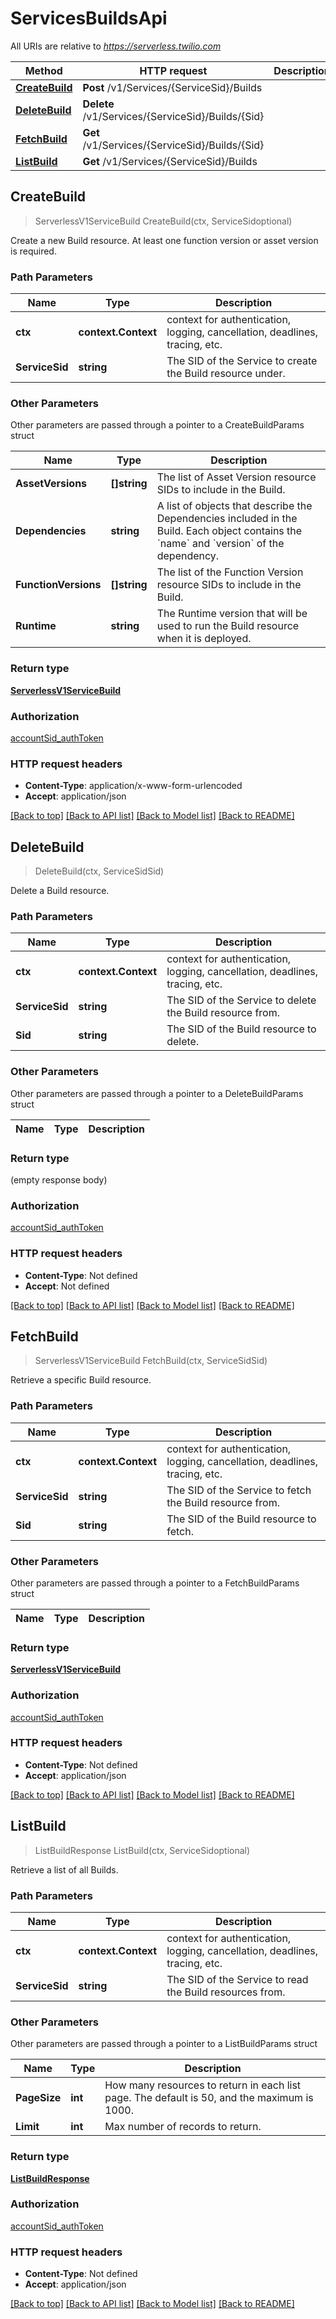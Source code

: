 # ServicesBuildsApi

All URIs are relative to *https://serverless.twilio.com*

Method | HTTP request | Description
------------- | ------------- | -------------
[**CreateBuild**](ServicesBuildsApi.md#CreateBuild) | **Post** /v1/Services/{ServiceSid}/Builds | 
[**DeleteBuild**](ServicesBuildsApi.md#DeleteBuild) | **Delete** /v1/Services/{ServiceSid}/Builds/{Sid} | 
[**FetchBuild**](ServicesBuildsApi.md#FetchBuild) | **Get** /v1/Services/{ServiceSid}/Builds/{Sid} | 
[**ListBuild**](ServicesBuildsApi.md#ListBuild) | **Get** /v1/Services/{ServiceSid}/Builds | 



## CreateBuild

> ServerlessV1ServiceBuild CreateBuild(ctx, ServiceSidoptional)



Create a new Build resource. At least one function version or asset version is required.

### Path Parameters


Name | Type | Description
------------- | ------------- | -------------
**ctx** | **context.Context** | context for authentication, logging, cancellation, deadlines, tracing, etc.
**ServiceSid** | **string** | The SID of the Service to create the Build resource under.

### Other Parameters

Other parameters are passed through a pointer to a CreateBuildParams struct


Name | Type | Description
------------- | ------------- | -------------
**AssetVersions** | **[]string** | The list of Asset Version resource SIDs to include in the Build.
**Dependencies** | **string** | A list of objects that describe the Dependencies included in the Build. Each object contains the &#x60;name&#x60; and &#x60;version&#x60; of the dependency.
**FunctionVersions** | **[]string** | The list of the Function Version resource SIDs to include in the Build.
**Runtime** | **string** | The Runtime version that will be used to run the Build resource when it is deployed.

### Return type

[**ServerlessV1ServiceBuild**](ServerlessV1ServiceBuild.md)

### Authorization

[accountSid_authToken](../README.md#accountSid_authToken)

### HTTP request headers

- **Content-Type**: application/x-www-form-urlencoded
- **Accept**: application/json

[[Back to top]](#) [[Back to API list]](../README.md#documentation-for-api-endpoints)
[[Back to Model list]](../README.md#documentation-for-models)
[[Back to README]](../README.md)


## DeleteBuild

> DeleteBuild(ctx, ServiceSidSid)



Delete a Build resource.

### Path Parameters


Name | Type | Description
------------- | ------------- | -------------
**ctx** | **context.Context** | context for authentication, logging, cancellation, deadlines, tracing, etc.
**ServiceSid** | **string** | The SID of the Service to delete the Build resource from.
**Sid** | **string** | The SID of the Build resource to delete.

### Other Parameters

Other parameters are passed through a pointer to a DeleteBuildParams struct


Name | Type | Description
------------- | ------------- | -------------

### Return type

 (empty response body)

### Authorization

[accountSid_authToken](../README.md#accountSid_authToken)

### HTTP request headers

- **Content-Type**: Not defined
- **Accept**: Not defined

[[Back to top]](#) [[Back to API list]](../README.md#documentation-for-api-endpoints)
[[Back to Model list]](../README.md#documentation-for-models)
[[Back to README]](../README.md)


## FetchBuild

> ServerlessV1ServiceBuild FetchBuild(ctx, ServiceSidSid)



Retrieve a specific Build resource.

### Path Parameters


Name | Type | Description
------------- | ------------- | -------------
**ctx** | **context.Context** | context for authentication, logging, cancellation, deadlines, tracing, etc.
**ServiceSid** | **string** | The SID of the Service to fetch the Build resource from.
**Sid** | **string** | The SID of the Build resource to fetch.

### Other Parameters

Other parameters are passed through a pointer to a FetchBuildParams struct


Name | Type | Description
------------- | ------------- | -------------

### Return type

[**ServerlessV1ServiceBuild**](ServerlessV1ServiceBuild.md)

### Authorization

[accountSid_authToken](../README.md#accountSid_authToken)

### HTTP request headers

- **Content-Type**: Not defined
- **Accept**: application/json

[[Back to top]](#) [[Back to API list]](../README.md#documentation-for-api-endpoints)
[[Back to Model list]](../README.md#documentation-for-models)
[[Back to README]](../README.md)


## ListBuild

> ListBuildResponse ListBuild(ctx, ServiceSidoptional)



Retrieve a list of all Builds.

### Path Parameters


Name | Type | Description
------------- | ------------- | -------------
**ctx** | **context.Context** | context for authentication, logging, cancellation, deadlines, tracing, etc.
**ServiceSid** | **string** | The SID of the Service to read the Build resources from.

### Other Parameters

Other parameters are passed through a pointer to a ListBuildParams struct


Name | Type | Description
------------- | ------------- | -------------
**PageSize** | **int** | How many resources to return in each list page. The default is 50, and the maximum is 1000.
**Limit** | **int** | Max number of records to return.

### Return type

[**ListBuildResponse**](ListBuildResponse.md)

### Authorization

[accountSid_authToken](../README.md#accountSid_authToken)

### HTTP request headers

- **Content-Type**: Not defined
- **Accept**: application/json

[[Back to top]](#) [[Back to API list]](../README.md#documentation-for-api-endpoints)
[[Back to Model list]](../README.md#documentation-for-models)
[[Back to README]](../README.md)

